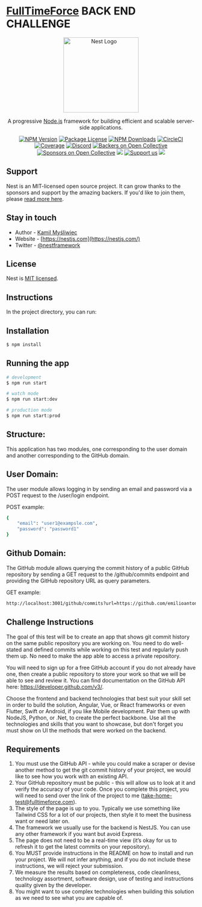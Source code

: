 # [FullTimeForce](https://www.fulltimeforce.com/) BACK END CHALLENGE

<p align="center">
  <a href="http://nestjs.com/" target="blank"><img src="https://nestjs.com/img/logo-small.svg" width="200" alt="Nest Logo" /></a>
</p>

[circleci-image]: https://img.shields.io/circleci/build/github/nestjs/nest/master?token=abc123def456
[circleci-url]: https://circleci.com/gh/nestjs/nest

  <p align="center">A progressive <a href="http://nodejs.org" target="_blank">Node.js</a> framework for building efficient and scalable server-side applications.</p>
    <p align="center">
<a href="https://www.npmjs.com/~nestjscore" target="_blank"><img src="https://img.shields.io/npm/v/@nestjs/core.svg" alt="NPM Version" /></a>
<a href="https://www.npmjs.com/~nestjscore" target="_blank"><img src="https://img.shields.io/npm/l/@nestjs/core.svg" alt="Package License" /></a>
<a href="https://www.npmjs.com/~nestjscore" target="_blank"><img src="https://img.shields.io/npm/dm/@nestjs/common.svg" alt="NPM Downloads" /></a>
<a href="https://circleci.com/gh/nestjs/nest" target="_blank"><img src="https://img.shields.io/circleci/build/github/nestjs/nest/master" alt="CircleCI" /></a>
<a href="https://coveralls.io/github/nestjs/nest?branch=master" target="_blank"><img src="https://coveralls.io/repos/github/nestjs/nest/badge.svg?branch=master#9" alt="Coverage" /></a>
<a href="https://discord.gg/G7Qnnhy" target="_blank"><img src="https://img.shields.io/badge/discord-online-brightgreen.svg" alt="Discord"/></a>
<a href="https://opencollective.com/nest#backer" target="_blank"><img src="https://opencollective.com/nest/backers/badge.svg" alt="Backers on Open Collective" /></a>
<a href="https://opencollective.com/nest#sponsor" target="_blank"><img src="https://opencollective.com/nest/sponsors/badge.svg" alt="Sponsors on Open Collective" /></a>
  <a href="https://paypal.me/kamilmysliwiec" target="_blank"><img src="https://img.shields.io/badge/Donate-PayPal-ff3f59.svg"/></a>
    <a href="https://opencollective.com/nest#sponsor"  target="_blank"><img src="https://img.shields.io/badge/Support%20us-Open%20Collective-41B883.svg" alt="Support us"></a>
  <a href="https://twitter.com/nestframework" target="_blank"><img src="https://img.shields.io/twitter/follow/nestframework.svg?style=social&label=Follow"></a>
</p>
  <!--[![Backers on Open Collective](https://opencollective.com/nest/backers/badge.svg)](https://opencollective.com/nest#backer)
  [![Sponsors on Open Collective](https://opencollective.com/nest/sponsors/badge.svg)](https://opencollective.com/nest#sponsor)-->

## Support

Nest is an MIT-licensed open source project. It can grow thanks to the sponsors and support by the amazing backers. If you'd like to join them, please [read more here](https://docs.nestjs.com/support).

## Stay in touch

- Author - [Kamil Myśliwiec](https://kamilmysliwiec.com)
- Website - [https://nestjs.com](https://nestjs.com/)
- Twitter - [@nestframework](https://twitter.com/nestframework)

## License

Nest is [MIT licensed](LICENSE).

## Instructions

In the project directory, you can run:

## Installation

```bash
$ npm install
```

## Running the app

```bash
# development
$ npm run start

# watch mode
$ npm run start:dev

# production mode
$ npm run start:prod
```

## Structure: 

This application has two modules, one corresponding to the user domain and another corresponding to the GitHub domain.

## User Domain: 

The user module allows logging in by sending an email and password via a POST request to the /user/login endpoint.

POST example:

```bash
{
    "email": "user1@exampsle.com",
    "password": "password1"
}
```

## Github Domain: 

The GitHub module allows querying the commit history of a public GitHub repository by sending a GET request to the /github/commits endpoint and providing the GitHub repository URL as query parameters.

GET example:

```bash
http://localhost:3001/github/commits?url=https://github.com/emilioantonio29/Challenge_FullTimeForce-Backend
```

## Challenge Instructions

The goal of this test will be to create an app that shows git commit history on the same public repository you are working on. You need to do well-stated and defined commits while working on this test and regularly push them up. No need to make the app able to access a private repository.

You will need to sign up for a free GitHub account if you do not already have one, then create a public repository to store your work so that we will be able to see and review it. You can find documentation on the GitHub API here: https://developer.github.com/v3/.

Choose the frontend and backend technologies that best suit your skill set in order to build the solution, Angular, Vue, or React frameworks or even Flutter, Swift or Android, if you like Mobile development. Pair them up with NodeJS, Python, or .Net, to create the perfect backbone. Use all the technologies and skills that you want to showcase, but don't forget you must show on UI the methods that were worked on the backend.

## Requirements

1. You must use the GitHub API - while you could make a scraper or devise another method to get the git commit history of your project, we would like to see how you work with an existing API.
2. Your GitHub repository must be public - this will allow us to look at it and verify the accuracy of your code. Once you complete this project, you will need to send over the link of the project to me (take-home-test@fulltimeforce.com).
3. The style of the page is up to you. Typically we use something like Tailwind CSS for a lot of our projects, then style it to meet the business want or need later on.
4. The framework we usually use for the backend is NestJS. You can use any other framework if you want but avoid Express.
5. The page does not need to be a real-time view (it’s okay for us to refresh it to get the latest commits on your repository).
6. You MUST provide instructions in the README on how to install and run your project. We will not infer anything, and if you do not include these instructions, we will reject your submission.
7. We measure the results based on completeness, code cleanliness, technology assortment, software design, use of testing and instructions quality given by the developer.
8. You might want to use complex technologies when building this solution as we need to see what you are capable of.